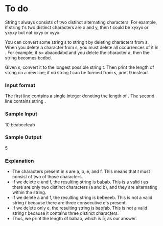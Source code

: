 # To do
String t always consists of two distinct alternating characters. 
For example, if string t's two distinct characters are x and y, then t could be xyxyx or yxyxy but not xxyy or xyyx.

You can convert some string s to string t by deleting characters from s. 
When you delete a character from s, you must delete all occurrences of it in . 
For example, if s= abaacdabd and you delete the character a, then the string becomes bcdbd.

Given s, convert it to the longest possible string t. 
Then print the length of string  on a new line; if no string t can be formed from s, print 0 instead.

### Input format
The first line contains a single integer denoting the length of . 
The second line contains string .

### Sample Input
10
beabeefeab

### Sample Output
5

### Explanation

* The characters present in *s* are a, b, e, and f. This means that *t* must consist of two of those characters.
* If we delete e and f, the resulting string is babab. This is a valid *t* as there are only two distinct characters (a and b), and they are alternating within the string.
* If we delete a and f, the resulting string is bebeeeb. This is not a valid string *t* because there are three consecutive e's present.
* If we delete only e, the resulting string is babfab. This is not a valid string *t* because it contains three distinct characters.
* Thus, we print the length of babab, which is 5, as our answer.
